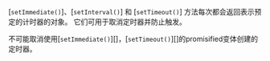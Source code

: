 
[`setImmediate()`]、[`setInterval()`] 和 [`setTimeout()`] 方法每次都会返回表示预定的计时器的对象。
它们可用于取消定时器并防止触发。

不可能取消使用[`setImmediate()`][]，[`setTimeout()`][]的promisified变体创建的定时器。

